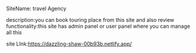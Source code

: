 SiteName: travel Agency

description:you can book touring place from this site and also review 
functionality:this site has admin panel or user panel where you can manage all this 


site LInk:https://dazzling-shaw-00b93b.netlify.app/

